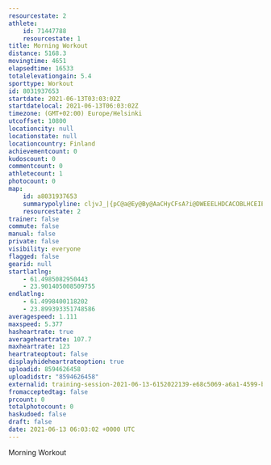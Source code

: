 ```yaml
---
resourcestate: 2
athlete:
    id: 71447788
    resourcestate: 1
title: Morning Workout
distance: 5168.3
movingtime: 4651
elapsedtime: 16533
totalelevationgain: 5.4
sporttype: Workout
id: 8031937653
startdate: 2021-06-13T03:03:02Z
startdatelocal: 2021-06-13T06:03:02Z
timezone: (GMT+02:00) Europe/Helsinki
utcoffset: 10800
locationcity: null
locationstate: null
locationcountry: Finland
achievementcount: 0
kudoscount: 0
commentcount: 0
athletecount: 1
photocount: 0
map:
    id: a8031937653
    summarypolyline: cljvJ_|{pC@a@Ey@By@AaCHyCFsA?i@DWEEELHDCACOBLHCEIEBAD@P?IE@B@CC@B?MACCH@KCND@AEJBBJEKC@IIHDEE@I@NBACGBHAC?F@CE?FGC?BEAG@FC@?M@NAICN@IEAFLA@?KBDCIFLJFCEM@BIG@FB?FEOGX?r@U`GCzCEfB@lBMlB@dCCr@@^IvADxABjCCTFn@Ef@BUDA@]?oAD_@@wGAgCBSAqAJuEGiBF}A@{BDi@?]LoBAa@F_@ADAC@@?DG@DF?MBAAD?MEKATB@ATDB@EEE@DCl@]vEBNC\?bACJBVE^DrCGb@Ad@@TEX@n@E`@D~BGhB@hACt@AzCC`@Df@Ap@D_@H[?KD[C{@I_AJu@Ak@DyAEqB@aBFyAA_@@cAEeELkDDwBHiA?gABK@VCE@MDFC@@UAECBDBEPAEB@CGBMGLGj@@n@KpCAxBIpDDZA\CPBh@Cl@@|@CRA`FCJ?\BACDDMDHOb@K`A@b@IfA@~@AzBBABKD?BML}@?QJi@Bm@Ku@?]FeBCg@DaCC{@JcCCkAJoAEQEgAB]Es@?mALaB?_AFq@@{@Dm@GX@HACDDCA?DHEDUCGE?BCGBCHAOD@G?B?EPFGGACZGFFr@Gb@GNBGBHAdABBC?CJ?`@Eb@A\Dn@E`@E~AD|@EbBBj@KnB?pAD^GhBGR?P@XDLAP@l@Gh@B|AA`AFn@ER@NAGB@@KAUTqFCSD_AG}C@kCHwABmBJi@Ak@Ig@?YBmBCi@FmBAe@Fg@?eADm@EBDECLE?HOA?CHAGA@E|@Ef@CpBMpA?r@UjB@f@Ff@GbADTBnAK|CE`@B`@AxEOvC?`AFz@CHFIJJ?KHGBFADF?E@?FGH@EC@FGBMFI?ENFMH?D@EM@?NEBAD@SBEBHBEBk@Ty@CGKA?}AFc@AMEC?iAE]CuB@a@?iAHy@CS@}@LcABu@EOQuADwCJiBBsBDi@?OB]D?@IEM@K@BCAAHEG?b@@E@@EBJ?@FE?AKCCBIC@D@C?CTGpBa@`BDEEBBb@AXFZAJFx@C\?TK\CZJdAEvAFd@GZ?ZEX@lBHXEdDEX?d@Gj@D\Ad@BT@b@CTDH?TKTB|@CAH?E@BKCAAXU~@AV
    resourcestate: 2
trainer: false
commute: false
manual: false
private: false
visibility: everyone
flagged: false
gearid: null
startlatlng:
    - 61.4985082950443
    - 23.901405008509755
endlatlng:
    - 61.4998400118202
    - 23.899393351748586
averagespeed: 1.111
maxspeed: 5.377
hasheartrate: true
averageheartrate: 107.7
maxheartrate: 123
heartrateoptout: false
displayhideheartrateoption: true
uploadid: 8594626458
uploadidstr: "8594626458"
externalid: training-session-2021-06-13-6152022139-e68c5069-a6a1-4599-b758-d9bffc259beb.fit
fromacceptedtag: false
prcount: 0
totalphotocount: 0
haskudoed: false
draft: false
date: 2021-06-13 06:03:02 +0000 UTC
---
```

Morning Workout
